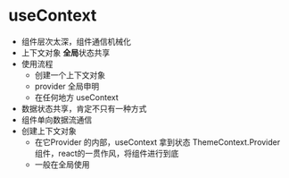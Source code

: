 # useContext

- 组件层次太深，组件通信机械化
- 上下文对象 **全局**状态共享
- 使用流程
  - 创建一个上下文对象
  - provider 全局申明
  - 在任何地方 useContext
- 数据状态共享，肯定不只有一种方式
- 组件单向数据流通信
- 创建上下文对象
  - 在它Provider 的内部，useContext 拿到状态
  ThemeContext.Provider 组件，react的一贯作风，将组件进行到底
  - 一般在全局使用